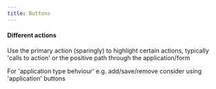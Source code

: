 ```yaml
---
title: Buttons
---
```


#### Different actions

Use the primary action (sparingly) to highlight certain actions, typically 'calls to action' or the positive path through the application/form

For 'application type behviour' e.g. add/save/remove consider using 'application' buttons